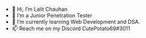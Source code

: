 - 👋 Hi, I’m Lalit Chauhan
- 👀 I’m a Junior Penetration Tester
- 🌱 I’m currently learning Web Development and DSA.
- 📫 Reach me on my Discord CutePotato69#3011

<!---
LalitChauhan56/LalitChauhan56 is a ✨ special ✨ repository because its `README.md` (this file) appears on your GitHub profile.
You can click the Preview link to take a look at your changes.
--->
